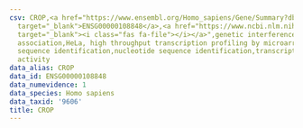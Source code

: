 ```yaml
---
csv: CROP,<a href="https://www.ensembl.org/Homo_sapiens/Gene/Summary?db=core;g=ENSG00000108848"
  target="_blank">ENSG00000108848</a>,<a href="https://www.ncbi.nlm.nih.gov/pubmed/17216044"
  target="_blank"><i class="fas fa-file"></i></a>",genetic interference,functional
  association,HeLa, high throughput transcription profiling by microarray,nucleotide
  sequence identification,nucleotide sequence identification,transcriptional regulation,down-regulates
  activity
data_alias: CROP
data_id: ENSG00000108848
data_numevidence: 1
data_species: Homo sapiens
data_taxid: '9606'
title: CROP
---
```

